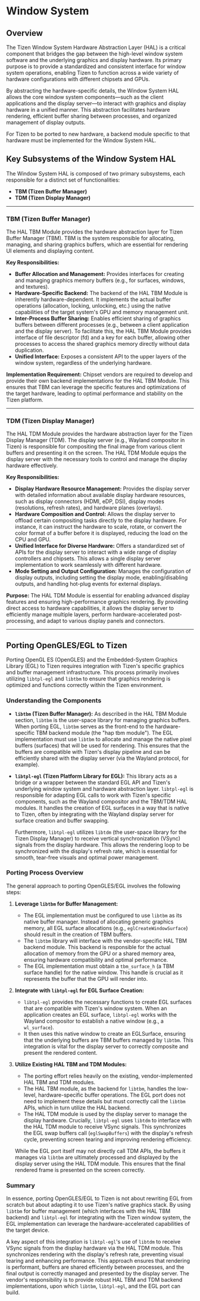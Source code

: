 # Window System

## Overview
The Tizen Window System Hardware Abstraction Layer (HAL) is a critical component that bridges the gap between the high-level window system software and the underlying graphics and display hardware. Its primary purpose is to provide a standardized and consistent interface for window system operations, enabling Tizen to function across a wide variety of hardware configurations with different chipsets and GPUs.

By abstracting the hardware-specific details, the Window System HAL allows the core window system components—such as the client applications and the display server—to interact with graphics and display hardware in a unified manner. This abstraction facilitates hardware rendering, efficient buffer sharing between processes, and organized management of display outputs.

For Tizen to be ported to new hardware, a backend module specific to that hardware must be implemented for the Window System HAL.



## Key Subsystems of the Window System HAL
The Window System HAL is composed of two primary subsystems, each responsible for a distinct set of functionalities:

- **TBM (Tizen Buffer Manager)**
- **TDM (Tizen Display Manager)**

---


### TBM (Tizen Buffer Manager)
The HAL TBM Module provides the hardware abstraction layer for Tizen Buffer Manager (TBM). TBM is the system responsible for allocating, managing, and sharing graphics buffers, which are essential for rendering UI elements and displaying content.

**Key Responsibilities:**
 - **Buffer Allocation and Management:** Provides interfaces for creating and managing graphics memory buffers (e.g., for surfaces, windows, and textures).
 - **Hardware-Specific Backend:** The backend of the HAL TBM Module is inherently hardware-dependent. It implements the actual buffer operations (allocation, locking, unlocking, etc.) using the native capabilities of the target system's GPU and memory management unit.
 - **Inter-Process Buffer Sharing:** Enables efficient sharing of graphics buffers between different processes (e.g., between a client application and the display server). To facilitate this, the HAL TBM Module provides interface of file descriptor (fd) and a key for each buffer, allowing other processes to access the shared graphics memory directly without data duplication.
 - **Unified Interface:** Exposes a consistent API to the upper layers of the window system, regardless of the underlying hardware.

**Implementation Requirement:**
Chipset vendors are required to develop and provide their own backend implementations for the HAL TBM Module. This ensures that TBM can leverage the specific features and optimizations of the target hardware, leading to optimal performance and stability on the Tizen platform.

---


### TDM (Tizen Display Manager)

The HAL TDM Module provides the hardware abstraction layer for the Tizen Display Manager (TDM). The display server (e.g., Wayland compositor in Tizen) is responsible for compositing the final image from various client buffers and presenting it on the screen. The HAL TDM Module equips the display server with the necessary tools to control and manage the display hardware effectively.

**Key Responsibilities:**
 - **Display Hardware Resource Management:** Provides the display server with detailed information about available display hardware resources, such as display connectors (HDMI, eDP, DSI), display modes (resolutions, refresh rates), and hardware planes (overlays).
 - **Hardware Composition and Control:** Allows the display server to offload certain compositing tasks directly to the display hardware. For instance, it can instruct the hardware to scale, rotate, or convert the color format of a buffer before it is displayed, reducing the load on the CPU and GPU.
 - **Unified Interface for Diverse Hardware:** Offers a standardized set of APIs for the display server to interact with a wide range of display controllers and chipsets. This allows a single display server implementation to work seamlessly with different hardware.
 - **Mode Setting and Output Configuration:** Manages the configuration of display outputs, including setting the display mode, enabling/disabling outputs, and handling hot-plug events for external displays.

**Purpose:**
The HAL TDM Module is essential for enabling advanced display features and ensuring high-performance graphics rendering. By providing direct access to hardware capabilities, it allows the display server to efficiently manage multiple layers, perform hardware-accelerated post-processing, and adapt to various display panels and connectors.

---



## Porting OpenGLES/EGL to Tizen

Porting OpenGL ES (OpenGLES) and the Embedded-System Graphics Library (EGL) to Tizen requires integration with Tizen's specific graphics and buffer management infrastructure. This process primarily involves utilizing `libtpl-egl` and `libtbm` to ensure that graphics rendering is optimized and functions correctly within the Tizen environment.


### Understanding the Components

- **`libtbm` (Tizen Buffer Manager):** As described in the HAL TBM Module section, `libtbm` is the user-space library for managing graphics buffers. When porting EGL, `libtbm` serves as the front-end to the hardware-specific TBM backend module (the "hap tbm module"). The EGL implementation must use `libtbm` to allocate and manage the native pixel buffers (surfaces) that will be used for rendering. This ensures that the buffers are compatible with Tizen's display pipeline and can be efficiently shared with the display server (via the Wayland protocol, for example).

- **`libtpl-egl` (Tizen Platform Library for EGL):** This library acts as a bridge or a wrapper between the standard EGL API and Tizen's underlying window system and hardware abstraction layer. `libtpl-egl` is responsible for adapting EGL calls to work with Tizen's specific components, such as the Wayland compositor and the TBM/TDM HAL modules. It handles the creation of EGL surfaces in a way that is native to Tizen, often by integrating with the Wayland display server for surface creation and buffer swapping.

    Furthermore, `libtpl-egl` utilizes `libtdm` (the user-space library for the Tizen Display Manager) to receive vertical synchronization (VSync) signals from the display hardware. This allows the rendering loop to be synchronized with the display's refresh rate, which is essential for smooth, tear-free visuals and optimal power management.


### Porting Process Overview

The general approach to porting OpenGLES/EGL involves the following steps:

1.  **Leverage `libtbm` for Buffer Management:**
    *   The EGL implementation must be configured to use `libtbm` as its native buffer manager. Instead of allocating generic graphics memory, all EGL surface allocations (e.g., `eglCreateWindowSurface`) should result in the creation of TBM buffers.
    *   The `libtbm` library will interface with the vendor-specific HAL TBM backend module. This backend is responsible for the actual allocation of memory from the GPU or a shared memory area, ensuring hardware compatibility and optimal performance.
    *   The EGL implementation must obtain a `tbm_surface_h` (a TBM surface handle) for the native window. This handle is crucial as it represents the buffer that the GPU will render into.

2.  **Integrate with `libtpl-egl` for EGL Surface Creation:**
    *   `libtpl-egl` provides the necessary functions to create EGL surfaces that are compatible with Tizen's window system. When an application creates an EGL surface, `libtpl-egl` works with the Wayland compositor to establish a native window (e.g., a `wl_surface`).
    *   It then uses this native window to create an EGLSurface, ensuring that the underlying buffers are TBM buffers managed by `libtbm`. This integration is vital for the display server to correctly composite and present the rendered content.

3.  **Utilize Existing HAL TBM and TDM Modules:**
    *   The porting effort relies heavily on the existing, vendor-implemented HAL TBM and TDM modules.
    *   The HAL TBM module, as the backend for `libtbm`, handles the low-level, hardware-specific buffer operations. The EGL port does not need to implement these details but must correctly call the `libtbm` APIs, which in turn utilize the HAL backend.
    *   The HAL TDM module is used by the display server to manage the display hardware. Crucially, `libtpl-egl` uses `libtdm` to interface with the HAL TDM module to receive VSync signals. This synchronizes the EGL swap buffers call (`eglSwapBuffers`) with the display's refresh cycle, preventing screen tearing and improving rendering efficiency.

    While the EGL port itself may not directly call TDM APIs, the buffers it manages via `libtbm` are ultimately processed and displayed by the display server using the HAL TDM module. This ensures that the final rendered frame is presented on the screen correctly.



### Summary

In essence, porting OpenGLES/EGL to Tizen is not about rewriting EGL from scratch but about adapting it to use Tizen's native graphics stack. By using `libtbm` for buffer management (which interfaces with the HAL TBM backend) and `libtpl-egl` for integrating with the Tizen window system, the EGL implementation can leverage the hardware-accelerated capabilities of the target device.

A key aspect of this integration is `libtpl-egl`'s use of `libtdm` to receive VSync signals from the display hardware via the HAL TDM module. This synchronizes rendering with the display's refresh rate, preventing visual tearing and enhancing performance. This approach ensures that rendering is performant, buffers are shared efficiently between processes, and the final output is correctly managed and presented by the display server. The vendor's responsibility is to provide robust HAL TBM and TDM backend implementations, upon which `libtbm`, `libtpl-egl`, and the EGL port can build.
